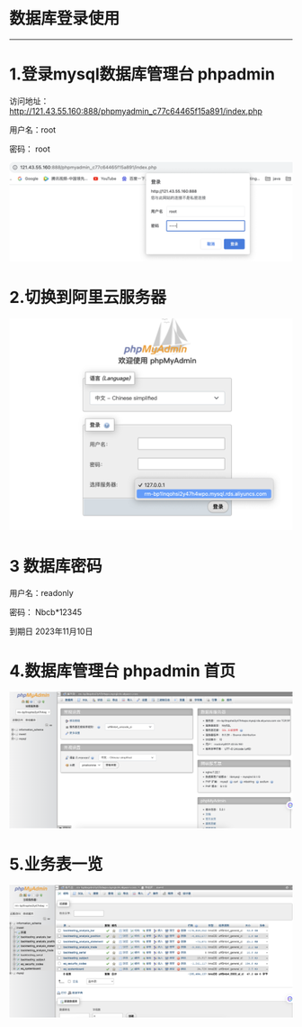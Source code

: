 # 数据库登录使用

---

# 1.登录mysql数据库管理台 phpadmin

访问地址：  <http://121.43.55.160:888/phpmyadmin_c77c64465f15a891/index.php>

用户名：root

密码： root

![](img/assets_共享mysql登录/2023-09-21-10-11-10-image.png)

# 2.切换到阿里云服务器

![](img/assets_共享mysql登录/2023-09-21-10-12-14-image.png)

# 3 数据库密码

用户名：readonly 

密码：  Nbcb*12345 

到期日 2023年11月10日

# 4.数据库管理台 phpadmin 首页

![](img/assets_共享mysql登录/2023-09-21-10-17-47-image.png)

# 5.业务表一览

![](img/assets_共享mysql登录/2023-09-21-10-18-24-image.png)
